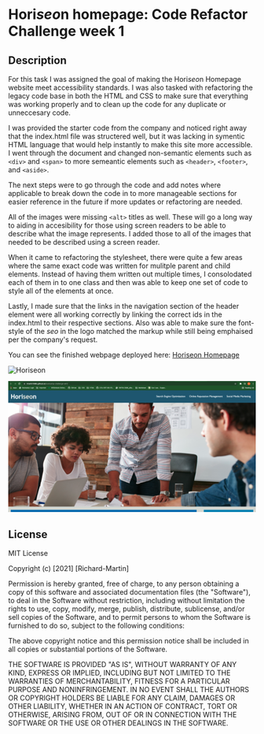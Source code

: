 # Hori*seo*n homepage: Code Refactor Challenge week 1

## Description

For this task I was assigned the goal of making the Hori*seo*n Homepage website meet accessibility standards. I was also tasked with refactoring the legacy code base in both the HTML and CSS to make sure that everything was working properly and to clean up the code for any duplicate or unneccesary code. 

I was provided the starter code from the company and noticed right away that the index.html file was structered well, but it was lacking in symentic HTML language that would help instantly to make this site more accessible. I went through the document and changed non-semantic elements such as `<div>` and `<span>` to more semeantic elements such as `<header>`, `<footer>`, and `<aside>`.

The next steps were to go through the code and add notes where applicable to break down the code in to more manageable sections for easier reference in the future if more updates or refactoring are needed. 

All of the images were missing `<alt>` titles as well. These will go a long way to aiding in accesibility for those using screen readers to be able to describe what the image represents. I added those to all of the images that needed to be described using a screen reader. 

When it came to refactoring the stylesheet, there were quite a few areas where the same exact code was written for mulitple parent and child elements. Instead of having them written out multiple times, I consolodated each of them in to one class and then was able to keep one set of code to style all of the elements at once. 

Lastly, I made sure that the links in the navigation section of the header element were all working correctly by linking the correct ids in the index.html to their respective sections. Also was able to make sure the font-style of the *seo* in the logo matched the markup while still being emphaised per the company's request. 

You can see the finished webpage deployed here: [Horiseon Homepage](https://rmartin1985.github.io/bootcamp-challenge-wk1/)

![Horiseon](https://media.giphy.com/media/9D5JkjNRojSHZ9PBjL/giphy.gif)

![Horiseon](./Develop/assets/images/Horiseon-screenshot.jpg)

## License

MIT License

Copyright (c) [2021] [Richard-Martin]

Permission is hereby granted, free of charge, to any person obtaining a copy
of this software and associated documentation files (the "Software"), to deal
in the Software without restriction, including without limitation the rights
to use, copy, modify, merge, publish, distribute, sublicense, and/or sell
copies of the Software, and to permit persons to whom the Software is
furnished to do so, subject to the following conditions:

The above copyright notice and this permission notice shall be included in all
copies or substantial portions of the Software.

THE SOFTWARE IS PROVIDED "AS IS", WITHOUT WARRANTY OF ANY KIND, EXPRESS OR
IMPLIED, INCLUDING BUT NOT LIMITED TO THE WARRANTIES OF MERCHANTABILITY,
FITNESS FOR A PARTICULAR PURPOSE AND NONINFRINGEMENT. IN NO EVENT SHALL THE
AUTHORS OR COPYRIGHT HOLDERS BE LIABLE FOR ANY CLAIM, DAMAGES OR OTHER
LIABILITY, WHETHER IN AN ACTION OF CONTRACT, TORT OR OTHERWISE, ARISING FROM,
OUT OF OR IN CONNECTION WITH THE SOFTWARE OR THE USE OR OTHER DEALINGS IN THE
SOFTWARE.